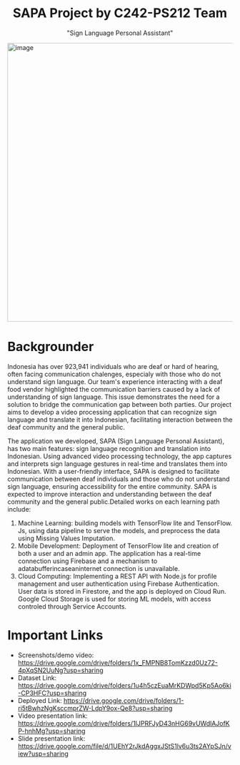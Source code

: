 <h1 align="center">SAPA Project by C242-PS212 Team </h1>
<p align="center">"Sign Language Personal Assistant"</p>

<img width="1114" height="625" alt="image" src="https://github.com/user-attachments/assets/a989545f-e664-4878-a7ce-235be38e6010" />

# Backgrounder

Indonesia has over 923,941 individuals who are deaf or hard of hearing, often facing communication chalenges, especialy with those who do not understand sign language. Our team's experience interacting with a deaf food vendor highlighted the communication barriers caused by a lack of understanding of sign language. This issue demonstrates the need for a solution to bridge the communication gap between both parties. Our project aims to develop a video processing application that can recognize sign language and translate it into Indonesian, facilitating interaction between the deaf community and the general public.

The application we developed, SAPA (Sign Language Personal Assistant), has two main features: sign language recognition and translation into Indonesian. Using advanced video processing technology, the app captures and interprets sign language gestures in real-time and translates them into Indonesian. With a user-friendly interface, SAPA is designed to facilitate communication between deaf individuals and those who do not understand sign language, ensuring accessibility for the entire community. SAPA is expected to improve interaction and understanding between the deaf community and the general public.Detailed works on each learning path include:
1. Machine Learning: building models with TensorFlow lite and TensorFlow. Js, using data pipeline to serve the models, and preprocess the data using Missing Values Imputation.
2. Mobile Development: Deployment of TensorFlow lite and creation of both a user and an admin app. The application has a real-time connection using Firebase and a mechanism to adatabufferincaseaninternet connection is unavailable.
3. Cloud Computing: Implementing a REST API with Node.js for profile management and user authentication using Firebase Authentication. User data is stored in Firestore, and the app is deployed on Cloud Run. Google Cloud Storage is used for storing ML models, with access controled through Service Accounts.

# Important Links
- Screenshots/demo video: https://drive.google.com/drive/folders/1x_FMPNB8TomKzzd0Uz72-4pXqSN2UuNg?usp=sharing
- Dataset Link: https://drive.google.com/drive/folders/1u4h5czEuaMrKDWpd5Kp5Ao6ki-CP3HFC?usp=sharing
- Deployed Link: https://drive.google.com/drive/folders/1-ri5tBwhzNgKsccmprZW-LdpY9ox-Qe8?usp=sharing
- Video presentation link: https://drive.google.com/drive/folders/1IJPRFJyD43nHG69vUWdlAJofKP-hnhMg?usp=sharing
- Slide presentation link: https://drive.google.com/file/d/1UEhY2rJkdAggxJStS1lv6u3ts2AYpSJn/view?usp=sharing
